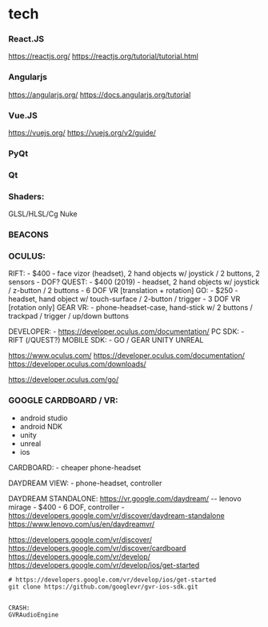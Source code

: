 # tech

### React.JS

https://reactjs.org/
https://reactjs.org/tutorial/tutorial.html




### Angularjs
https://angularjs.org/
https://docs.angularjs.org/tutorial



### Vue.JS
https://vuejs.org/
https://vuejs.org/v2/guide/


### PyQt

### Qt



### Shaders:
GLSL/HLSL/Cg
Nuke










### BEACONS






### OCULUS:

RIFT:
	- $400
	- face vizor (headset), 2 hand objects w/ joystick / 2 buttons, 2 sensors
	- DOF?
QUEST:
	- $400 (2019)
	- headset, 2 hand objects w/ joystick / z-button / 2 buttons
	- 6 DOF VR [translation + rotation]
GO:
	- $250
	- headset, hand object w/ touch-surface / 2-button / trigger
	- 3 DOF VR [rotation only]
GEAR VR:
	- phone-headset-case, hand-stick w/ 2 buttons / trackpad / trigger / up/down buttons


DEVELOPER:
	- https://developer.oculus.com/documentation/
PC SDK:
	- RIFT (/QUEST?)
MOBILE SDK:
	- GO / GEAR
UNITY
UNREAL


https://www.oculus.com/
https://developer.oculus.com/documentation/
https://developer.oculus.com/downloads/

https://developer.oculus.com/go/







### GOOGLE CARDBOARD / VR:
- android studio
- android NDK
- unity
- unreal
- ios

CARDBOARD:
	- cheaper phone-headset

DAYDREAM VIEW:
	- phone-headset, controller

DAYDREAM STANDALONE: https://vr.google.com/daydream/ -- lenovo mirage
	- $400
	- 6 DOF, controller
	- 
https://developers.google.com/vr/discover/daydream-standalone
https://www.lenovo.com/us/en/daydreamvr/


https://developers.google.com/vr/discover/
https://developers.google.com/vr/discover/cardboard
https://developers.google.com/vr/develop/
https://developers.google.com/vr/develop/ios/get-started

```
# https://developers.google.com/vr/develop/ios/get-started
git clone https://github.com/googlevr/gvr-ios-sdk.git


CRASH:
GVRAudioEngine

```


















